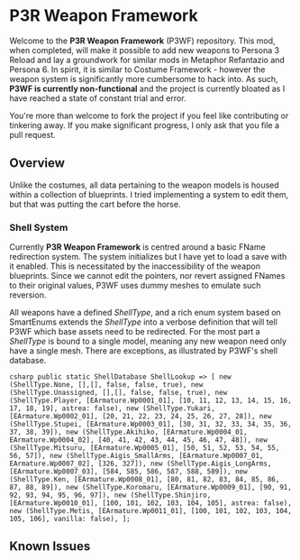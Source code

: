 # P3R Weapon Framework
Welcome to the **P3R Weapon Framework** (P3WF) repository. This mod, when completed, will make it possible to add new weapons to Persona 3 Reload and lay a groundwork for similar mods in Metaphor Refantazio and Persona 6. In spirit, it is similar to Costume Framework - however the weapon system is significantly more cumbersome to hack into. As such, **P3WF is currently non-functional** and the project is currently bloated as I have reached a state of constant trial and error.

You're more than welcome to fork the project if you feel like contributing or tinkering away. If you make significant progress, I only ask that you file a pull request.

## Overview
Unlike the costumes, all data pertaining to the weapon models is housed within a collection of blueprints. I tried implementing a system to edit them, but that was putting the cart before the horse.

### Shell System
Currently **P3R Weapon Framework** is centred around a basic FName redirection system. The system initializes but I have yet to load a save with it enabled. This is necessitated by the inaccessibility of the weapon blueprints. Since we cannot edit the pointers, nor revert assigned FNames to their original values, P3WF uses dummy meshes to emulate such reversion.

All weapons have a defined *ShellType*, and a rich enum system based on SmartEnums extends the *ShellType* into a verbose definition that will tell P3WF which base assets need to be redirected. For the most part a *ShellType* is bound to a single model, meaning any new weapon need only have a single mesh. There are exceptions, as illustrated by P3WF's shell database.

``csharp
    public static ShellDatabase ShellLookup => [
        new (ShellType.None, [],[], false, false, true),
        new (ShellType.Unassigned, [],[], false, false, true),
        new (ShellType.Player, [EArmature.Wp0001_01], [10, 11, 12, 13, 14, 15, 16, 17, 18, 19], astrea: false),
        new (ShellType.Yukari, [EArmature.Wp0002_01], [20, 21, 22, 23, 24, 25, 26, 27, 28]),
        new (ShellType.Stupei, [EArmature.Wp0003_01], [30, 31, 32, 33, 34, 35, 36, 37, 38, 39]),
        new (ShellType.Akihiko, [EArmature.Wp0004_01, EArmature.Wp0004_02], [40, 41, 42, 43, 44, 45, 46, 47, 48]),
        new (ShellType.Mitsuru, [EArmature.Wp0005_01], [50, 51, 52, 53, 54, 55, 56, 57]),
        new (ShellType.Aigis_SmallArms, [EArmature.Wp0007_01, EArmature.Wp0007_02], [326, 327]),
        new (ShellType.Aigis_LongArms, [EArmature.Wp0007_03], [584, 585, 586, 587, 588, 589]),
        new (ShellType.Ken, [EArmature.Wp0008_01], [80, 81, 82, 83, 84, 85, 86, 87, 88, 89]),
        new (ShellType.Koromaru, [EArmature.Wp0009_01], [90, 91, 92, 93, 94, 95, 96, 97]),
        new (ShellType.Shinjiro, [EArmature.Wp0010_01], [100, 101, 102, 103, 104, 105], astrea: false),
        new (ShellType.Metis, [EArmature.Wp0011_01], [100, 101, 102, 103, 104, 105, 106], vanilla: false),
        ];``

## Known Issues